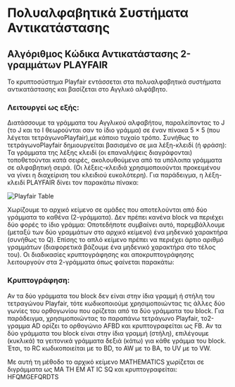 # Πολυαλφαβητικά Συστήματα Αντικατάστασης

## Αλγόριθμος Κώδικα Αντικατάστασης 2-γραμμάτων PLAYFAIR

Το κρυπτοσύστημα Playfair εντάσσεται στα πολυαλφαβητικά συστήματα αντικατάστασης και βασίζεται στο Αγγλικό αλφάβητο.

### Λειτουργεί ως εξής:

Διατάσσουμε τα γράμματα του Αγγλικού αλφαβήτου, παραλείποντας το J (το J και το I θεωρούνται σαν το ίδιο γράμμα) σε έναν πίνακα 5 × 5 (που λέγεται τετράγωνοPlayfair),με κάποιο τυχαίο τρόπο.
Συνήθως το τετράγωνοPlayfair δημιουργείται βασισμένο σε μια λέξη-κλειδί (ή φράση):
Τα γράμματα της λέξης κλειδί (οι επαναλήψεις διαγράφονται) τοποθετούνται κατά σειρές, ακολουθούμενα από τα υπόλοιπα γράμματα σε αλφαβητική σειρά.
(Οι λέξεις-κλειδιά χρησιμοποιούνται προκειμένου να γίνει η διαχείριση του κλειδιού ευκολότερη). Για παράδειγμα, η λέξη-κλειδί PLAYFAIR δίνει τον παρακάτω πίνακα:

![Playfair Table](C:\Users\marga\Documents\Projects\playfair\playfair.png)

Χωρίζουμε το αρχικό κείμενο σε ομάδες που αποτελούνται από δύο γράμματα το καθένα (2-γράμματα).
Δεν πρέπει κανένα block να περιέχει δύο φορές το ίδιο γράμμα:
Οποτεδήποτε συμβαίνει αυτό, παρεμβάλλουμε (μεταξύ των δύο γραμμάτων στο αρχικό κείμενο) ένα μηδενικό χαρακτήρα (συνήθως το Q).
Επίσης το απλό κείμενο πρέπει να περιέχει άρτιο αριθμό γραμμάτων (διαφορετικά βάζουμε ένα μηδενικό χαρακτήρα στο τέλος του).
Οι διαδικασίες κρυπτογράφησης και αποκρυπτογράφησης λειτουργούν στα 2-γράμματα όπως φαίνεται παρακάτω:

### Κρυπτογράφηση:

Αν τα δύο γράμματα του block δεν είναι στην ίδια γραμμή ή στήλη του τετραγώνου Playfair, τότε κωδικοποιούμε χρησιμοποιώντας τις άλλες δύο γωνίες του ορθογωνίου που ορίζεται από τα δύο γράμματα του block. Για παράδειγμα, χρησιμοποιώντας το παραπάνω τετράγωνο Playfair, το2-γραμμα AD ορίζει το ορθογώνιο AFBD και κρυπτογραφείται ως FB.
Αν τα δύο γράμματα του block είναι στην ίδια γραμμή (στήλη), επιλέγουμε (κυκλικά) τα γειτονικά γράμματα δεξιά (κάτω) για κάθε γράμμα του block. Έτσι, το RC κωδικοποιείται με το BD, το AW με το BA, το UV με το VW.

Με αυτή τη μέθοδο το αρχικό κείμενο 
MATHEMATICS
χωρίζεται σε διγράμματα  ως 
MA TH EM AT IC SQ
και κρυπτογραφείται: 
HFQMGEFQRDTS
